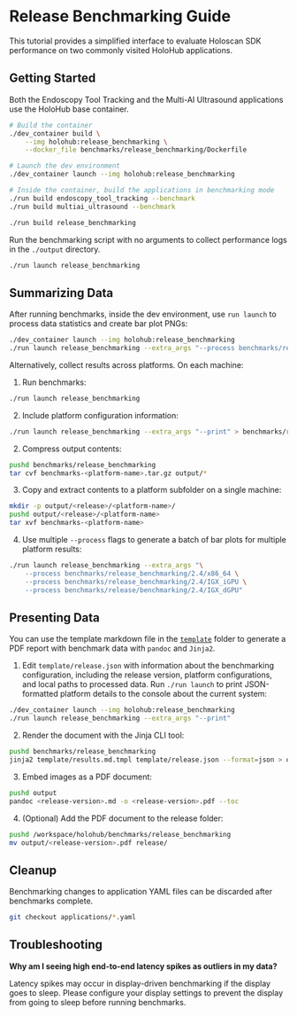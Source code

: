 # Release Benchmarking Guide

This tutorial provides a simplified interface to evaluate Holoscan SDK performance on two
commonly visited HoloHub applications.

## Getting Started

Both the Endoscopy Tool Tracking and the Multi-AI Ultrasound applications use the
HoloHub base container.

```bash
# Build the container
./dev_container build \
    --img holohub:release_benchmarking \
    --docker_file benchmarks/release_benchmarking/Dockerfile

# Launch the dev environment
./dev_container launch --img holohub:release_benchmarking

# Inside the container, build the applications in benchmarking mode
./run build endoscopy_tool_tracking --benchmark
./run build multiai_ultrasound --benchmark

./run build release_benchmarking
```

Run the benchmarking script with no arguments to collect performance logs in the `./output` directory.
```bash
./run launch release_benchmarking
```

## Summarizing Data

After running benchmarks, inside the dev environment, use `run launch` to process data statistics and create bar plot PNGs: 
```bash
./dev_container launch --img holohub:release_benchmarking
./run launch release_benchmarking --extra_args "--process benchmarks/release_benchmarking"
```

Alternatively, collect results across platforms. On each machine:
1. Run benchmarks:
```bash
./run launch release_benchmarking
```
2. Include platform configuration information:
```bash
./run launch release_benchmarking --extra_args "--print" > benchmarks/release_benchmarking/output/platform.txt
```
2. Compress output contents:
```bash
pushd benchmarks/release_benchmarking
tar cvf benchmarks-<platform-name>.tar.gz output/*
```
3. Copy and extract contents to a platform subfolder on a single machine:
```bash
mkdir -p output/<release>/<platform-name>/
pushd output/<release>/<platform-name>
tar xvf benchmarks-<platform-name>
```
4. Use multiple `--process` flags to generate a batch of bar plots for multiple platform results:
```bash
./run launch release_benchmarking --extra_args "\
    --process benchmarks/release_benchmarking/2.4/x86_64 \
    --process benchmarks/release_benchmarking/2.4/IGX_iGPU \
    --process benchmarks/release/benchmarking/2.4/IGX_dGPU"
```

## Presenting Data

You can use the template markdown file in the [`template`](./template/) folder to generate a PDF
report with benchmark data with `pandoc` and `Jinja2`.

1. Edit `template/release.json` with information about the benchmarking configuration, including
the release version, platform configurations, and local paths to processed data. Run
`./run launch` to print JSON-formatted platform details to the console about the current system:
```bash
./dev_container launch --img holohub:release_benchmarking
./run launch release_benchmarking --extra_args "--print"
```
2. Render the document with the Jinja CLI tool:
```bash
pushd benchmarks/release_benchmarking
jinja2 template/results.md.tmpl template/release.json --format=json > output/<release-version>.md
```
3. Embed images as a PDF document:
```bash
pushd output
pandoc <release-version>.md -o <release-version>.pdf --toc
```
4. (Optional) Add the PDF document to the release folder:
```bash
pushd /workspace/holohub/benchmarks/release_benchmarking
mv output/<release-version>.pdf release/
```

## Cleanup
Benchmarking changes to application YAML files can be discarded after benchmarks complete.
```bash
git checkout applications/*.yaml
```

## Troubleshooting

__Why am I seeing high end-to-end latency spikes as outliers in my data?__

Latency spikes may occur in display-driven benchmarking if the display goes to sleep. Please configure your
display settings to prevent the display from going to sleep before running benchmarks.
